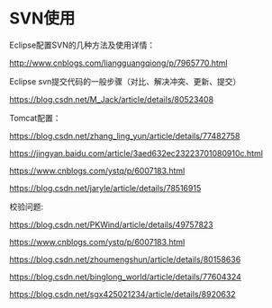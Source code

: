 # SVN使用

Eclipse配置SVN的几种方法及使用详情：

<http://www.cnblogs.com/liangguangqiong/p/7965770.html>

Eclipse svn提交代码的一般步骤（对比、解决冲突、更新、提交）

<https://blog.csdn.net/M_Jack/article/details/80523408>

Tomcat配置：

<https://blog.csdn.net/zhang_ling_yun/article/details/77482758>

<https://jingyan.baidu.com/article/3aed632ec23223701080910c.html>

<https://www.cnblogs.com/ystq/p/6007183.html>

<https://blog.csdn.net/jaryle/article/details/78516915>

校验问题:

<https://blog.csdn.net/PKWind/article/details/49757823>

<https://www.cnblogs.com/ystq/p/6007183.html>

<https://blog.csdn.net/zhoumengshun/article/details/80158636>

<https://blog.csdn.net/binglong_world/article/details/77604324>

<https://blog.csdn.net/sgx425021234/article/details/8920632>